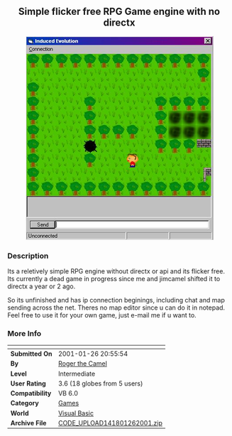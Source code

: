 ﻿<div align="center">

## Simple flicker free RPG Game engine with no directx

<img src="PIC200112632175294.JPG">
</div>

### Description

Its a reletively simple RPG engine without directx or api and its flicker free. Its currently a dead game in progress since me and jimcamel shifted it to directx a year or 2 ago.

So its unfinished and has ip connection beginings, including chat and map sending across the net. Theres no map editor since u can do it in notepad. Feel free to use it for your own game, just e-mail me if u want to.
 
### More Info
 


<span>             |<span>
---                |---
**Submitted On**   |2001-01-26 20:55:54
**By**             |[Roger the Camel](https://github.com/Planet-Source-Code/PSCIndex/blob/master/ByAuthor/roger-the-camel.md)
**Level**          |Intermediate
**User Rating**    |3.6 (18 globes from 5 users)
**Compatibility**  |VB 6\.0
**Category**       |[Games](https://github.com/Planet-Source-Code/PSCIndex/blob/master/ByCategory/games__1-38.md)
**World**          |[Visual Basic](https://github.com/Planet-Source-Code/PSCIndex/blob/master/ByWorld/visual-basic.md)
**Archive File**   |[CODE\_UPLOAD141801262001\.zip](https://github.com/Planet-Source-Code/roger-the-camel-simple-flicker-free-rpg-game-engine-with-no-directx__1-14731/archive/master.zip)








